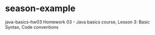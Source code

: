# season-example
java-basics-hw03
Homework 03 - Java basics course, Lesson 3: Basic Syntax, Code conventions
